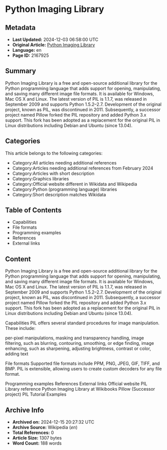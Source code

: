 # Python Imaging Library

## Metadata
- **Last Updated:** 2024-12-03 06:58:00 UTC
- **Original Article:** [Python Imaging Library](https://en.wikipedia.org/wiki/Python_Imaging_Library)
- **Language:** en
- **Page ID:** 2167925

## Summary
Python Imaging Library is a free and open-source additional library for the Python programming language that adds support for opening, manipulating, and saving many different image file formats. It is available for Windows, Mac OS X and Linux. The latest version of PIL is 1.1.7, was released in September 2009 and supports Python 1.5.2–2.7.
Development of the original project, known as PIL, was discontinued in 2011. Subsequently, a successor project named Pillow forked the PIL repository and added Python 3.x support. This fork has been adopted as a replacement for the original PIL in Linux distributions including Debian and Ubuntu (since 13.04).

## Categories
This article belongs to the following categories:

- Category:All articles needing additional references
- Category:Articles needing additional references from February 2024
- Category:Articles with short description
- Category:Graphics libraries
- Category:Official website different in Wikidata and Wikipedia
- Category:Python (programming language) libraries
- Category:Short description matches Wikidata

## Table of Contents

- Capabilities
- File formats
- Programming examples
- References
- External links

## Content

Python Imaging Library is a free and open-source additional library for the Python programming language that adds support for opening, manipulating, and saving many different image file formats. It is available for Windows, Mac OS X and Linux. The latest version of PIL is 1.1.7, was released in September 2009 and supports Python 1.5.2–2.7.
Development of the original project, known as PIL, was discontinued in 2011. Subsequently, a successor project named Pillow forked the PIL repository and added Python 3.x support. This fork has been adopted as a replacement for the original PIL in Linux distributions including Debian and Ubuntu (since 13.04).

Capabilities
PIL offers several standard procedures for image manipulation. These include:

per-pixel manipulations,
masking and transparency handling,
image filtering, such as blurring, contouring, smoothing, or edge finding,
image enhancing, such as sharpening, adjusting brightness, contrast or color,
adding text

File formats
Supported file formats include PPM, PNG, JPEG, GIF, TIFF, and BMP.
PIL is extensible, allowing users to create custom decoders for any file format.

Programming examples
References
External links
Official website
PIL Library reference
 Python Imaging Library at Wikibooks
Pillow (Successor project)
PIL Tutorial Examples

## Archive Info
- **Archived on:** 2024-12-15 20:27:32 UTC
- **Archive Source:** Wikipedia (_en_)
- **Total References:** 0
- **Article Size:** 1307 bytes
- **Word Count:** 188 words
